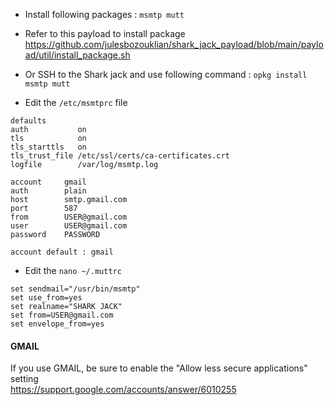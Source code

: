 - Install following packages : ``` msmtp mutt ```
- Refer to this payload to install package https://github.com/julesbozouklian/shark_jack_payload/blob/main/payload/util/install_package.sh
- Or SSH to the Shark jack and use following command : ``` opkg install msmtp mutt ```

- Edit the ``` /etc/msmtprc ``` file
```
defaults
auth           on
tls            on
tls_starttls   on
tls_trust_file /etc/ssl/certs/ca-certificates.crt
logfile        /var/log/msmtp.log

account 	gmail
auth 		plain
host 		smtp.gmail.com
port 		587
from 		USER@gmail.com
user 		USER@gmail.com
password 	PASSWORD

account default : gmail

```

- Edit the ``` nano ~/.muttrc ```
```
set sendmail="/usr/bin/msmtp"
set use_from=yes
set realname="SHARK JACK"
set from=USER@gmail.com
set envelope_from=yes
```

#### GMAIL
If you use GMAIL, be sure to enable the "Allow less secure applications" setting  
https://support.google.com/accounts/answer/6010255

